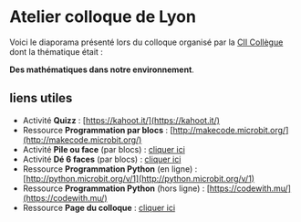# Atelier colloque de Lyon 

Voici le diaporama présenté lors du colloque organisé
par la [CII Collègue](http://www.univ-irem.fr/spip.php?article1410) dont la thématique était :

**Des mathématiques dans notre environnement**.


## liens utiles

* Activité **Quizz**  : [https://kahoot.it/](https://kahoot.it/)
* Ressource **Programmation par blocs** : [http://makecode.microbit.org/](http://makecode.microbit.org/)
* Activité **Pile ou face** (par blocs) : [cliquer ici](http://microbit.readthedocs.io/fr/latest/decouverte/pileface-bloc.html)
* Activité **Dé 6 faces** (par blocs) : [cliquer ici](http://microbit.readthedocs.io/fr/latest/decouverte/de6faces-bloc.html)
* Ressource **Programmation Python** (en ligne) : [http://python.microbit.org/v/1](http://python.microbit.org/v/1)
* Ressource **Programmation Python** (hors ligne) : [https://codewith.mu/](https://codewith.mu/)
* Ressource **Page du colloque** : [cliquer ici](http://www.univ-iremal.fr/spip.php?article1410)